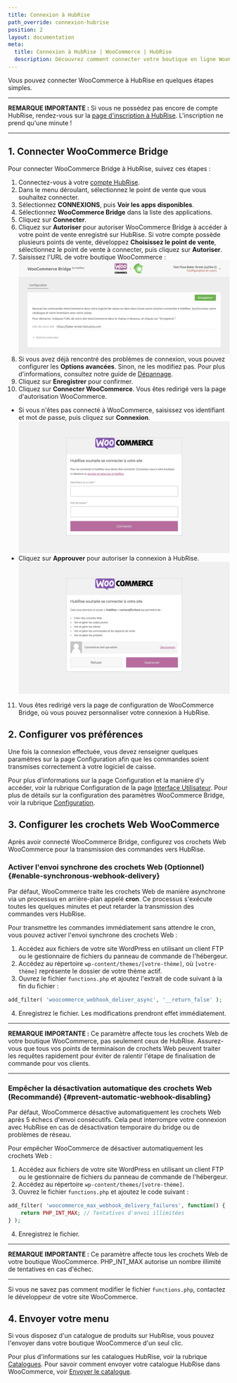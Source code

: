 ```yaml
---
title: Connexion à HubRise
path_override: connexion-hubrise
position: 2
layout: documentation
meta:
  title: Connexion à HubRise | WooCommerce | HubRise
  description: Découvrez comment connecter votre boutique en ligne WooCommerce à HubRise. La connexion s'effectue simplement. Envoyez le lien de votre page WooCommerce à HubRise et suivez les quelques étapes pour vous connecter.
---
```


Vous pouvez connecter WooCommerce à HubRise en quelques étapes simples.

---

**REMARQUE IMPORTANTE :** Si vous ne possédez pas encore de compte HubRise, rendez-vous sur la [page d'inscription à HubRise](https://manager.hubrise.com/signup). L'inscription ne prend qu'une minute !

---

## 1. Connecter WooCommerce Bridge

Pour connecter WooCommerce Bridge à HubRise, suivez ces étapes :

1. Connectez-vous à votre [compte HubRise](https://manager.hubrise.com).
2. Dans le menu déroulant, sélectionnez le point de vente que vous souhaitez connecter.
3. Sélectionnez **CONNEXIONS**, puis **Voir les apps disponibles**.
4. Sélectionnez **WooCommerce Bridge** dans la liste des applications.
5. Cliquez sur **Connecter**.
6. Cliquez sur **Autoriser** pour autoriser WooCommerce Bridge à accéder à votre point de vente enregistré sur HubRise. Si votre compte possède plusieurs points de vente, développez **Choisissez le point de vente**, sélectionnez le point de vente à connecter, puis cliquez sur **Autoriser**.
7. Saisissez l'URL de votre boutique WooCommerce :
   ![URL de la page d'accueil de WooCommerce Bridge](./images/012-woocommerce-step-1.png)
8. Si vous avez déjà rencontré des problèmes de connexion, vous pouvez configurer les **Options avancées**. Sinon, ne les modifiez pas. Pour plus d'informations, consultez notre guide de [Dépannage](/apps/woocommerce/troubleshooting).
9. Cliquez sur **Enregistrer** pour confirmer.
10. Cliquez sur **Connecter WooCommerce**. Vous êtes redirigé vers la page d'autorisation WooCommerce.

- Si vous n'êtes pas connecté à WooCommerce, saisissez vos identifiant et mot de passe, puis cliquez sur **Connexion**.
  ![Page de connexion WooCommerce](./images/006-woocommerce-login.png)
- Cliquez sur **Approuver** pour autoriser la connexion à HubRise.
  ![Page d'autorisation WooCommerce](./images/007-woocommerce-authorisation.png)

11. Vous êtes redirigé vers la page de configuration de WooCommerce Bridge, où vous pouvez personnaliser votre connexion à HubRise.

## 2. Configurer vos préférences

Une fois la connexion effectuée, vous devez renseigner quelques paramètres sur la page Configuration afin que les commandes soient transmises correctement à votre logiciel de caisse.

Pour plus d'informations sur la page Configuration et la manière d'y accéder, voir la rubrique Configuration de la page [Interface Utilisateur](/apps/woocommerce/user-interface#configuration). Pour plus de détails sur la configuration des paramètres WooCommerce Bridge, voir la rubrique [Configuration](/apps/woocommerce/configuration).

## 3. Configurer les crochets Web WooCommerce

Après avoir connecté WooCommerce Bridge, configurez vos crochets Web WooCommerce pour la transmission des commandes vers HubRise.

### Activer l'envoi synchrone des crochets Web (Optionnel) {#enable-synchronous-webhook-delivery}

Par défaut, WooCommerce traite les crochets Web de manière asynchrone via un processus en arrière-plan appelé **cron**. Ce processus s'exécute toutes les quelques minutes et peut retarder la transmission des commandes vers HubRise.

Pour transmettre les commandes immédiatement sans attendre le cron, vous pouvez activer l'envoi synchrone des crochets Web :

1. Accédez aux fichiers de votre site WordPress en utilisant un client FTP ou le gestionnaire de fichiers du panneau de commande de l'hébergeur.
2. Accédez au répertoire `wp-content/themes/[votre-thème]`, où `[votre-thème]` représente le dossier de votre thème actif.
3. Ouvrez le fichier `functions.php` et ajoutez l'extrait de code suivant à la fin du fichier :

```php
add_filter( 'woocommerce_webhook_deliver_async', '__return_false' );
```

4. Enregistrez le fichier. Les modifications prendront effet immédiatement.

---

**REMARQUE IMPORTANTE :** Ce paramètre affecte tous les crochets Web de votre boutique WooCommerce, pas seulement ceux de HubRise. Assurez-vous que tous vos points de terminaison de crochets Web peuvent traiter les requêtes rapidement pour éviter de ralentir l'étape de finalisation de commande pour vos clients.

---

### Empêcher la désactivation automatique des crochets Web (Recommandé) {#prevent-automatic-webhook-disabling}

Par défaut, WooCommerce désactive automatiquement les crochets Web après 5 échecs d'envoi consécutifs. Cela peut interrompre votre connexion avec HubRise en cas de désactivation temporaire du bridge ou de problèmes de réseau.

Pour empêcher WooCommerce de désactiver automatiquement les crochets Web :

1. Accédez aux fichiers de votre site WordPress en utilisant un client FTP ou le gestionnaire de fichiers du panneau de commande de l'hébergeur.
2. Accédez au répertoire `wp-content/themes/[votre-thème]`.
3. Ouvrez le fichier `functions.php` et ajoutez le code suivant :

```php
add_filter( 'woocommerce_max_webhook_delivery_failures', function() {
    return PHP_INT_MAX; // Tentatives d'envoi illimitées
} );
```

4. Enregistrez le fichier.

---

**REMARQUE IMPORTANTE :** Ce paramètre affecte tous les crochets Web de votre boutique WooCommerce. PHP_INT_MAX autorise un nombre illimité de tentatives en cas d'échec.

---

Si vous ne savez pas comment modifier le fichier `functions.php`, contactez le développeur de votre site WooCommerce.

## 4. Envoyer votre menu

Si vous disposez d'un catalogue de produits sur HubRise, vous pouvez l'envoyer dans votre boutique WooCommerce d'un seul clic.

Pour plus d'informations sur les catalogues HubRise, voir la rubrique [Catalogues](/docs/catalog).
Pour savoir comment envoyer votre catalogue HubRise dans WooCommerce, voir [Envoyer le catalogue](/apps/woocommerce/push-catalog).
